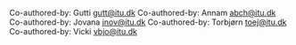 Co-authored-by: Gutti <gutt@itu.dk>
Co-authored-by: Annam <abch@itu.dk>
Co-authored-by: Jovana <jnov@itu.dk>
Co-authored-by: Torbjørn <toej@itu.dk>
Co-authored-by: Vicki <vbjo@itu.dk>
